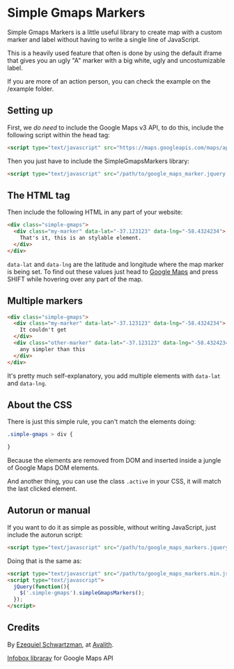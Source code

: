 # Simple Gmaps Markers

Simple Gmaps Markers is a little useful library to create map with a custom
marker and label without having to write a single line of JavaScript.

This is a heavily used feature that often is done by using the default iframe
that gives you an ugly "A" marker with a big white, ugly and uncostumizable label.

If you are more of an action person, you can check the example on the /example folder.

## Setting up

First, we *do need* to include the Google Maps v3 API, to do this, include
the following script within the head tag:

```html
<script type="text/javascript" src="https://maps.googleapis.com/maps/api/js?sensor=false"></script>
```

Then you just have to include the SimpleGmapsMarkers library:

```html
<script type="text/javascript" src="/path/to/google_maps_marker.jquery.autorun.min.js"></script>
```

## The HTML tag

Then include the following HTML in any part of your website:

```html
<div class="simple-gmaps">
  <div class="my-marker" data-lat="-37.123123" data-lng="-58.4324234">
    That's it, this is an stylable element.
  </div>
</div>
```

`data-lat` and `data-lng` are the latitude and longitude where the map marker is being set.
To find out these values just head to [Google Maps](http://maps.google.com) and press SHIFT while hovering over any
part of the map.


## Multiple markers

```html
<div class="simple-gmaps">
  <div class="my-marker" data-lat="-37.123123" data-lng="-58.4324234">
    It couldn't get
  </div>
  <div class="other-marker" data-lat="-37.123123" data-lng="-58.4324234">
    any simpler than this
  </div>
</div>
```

It's pretty much self-explanatory, you add multiple elements with `data-lat` and `data-lng`.

## About the CSS

There is just this simple rule, you can't match the elements doing:

```css
.simple-gmaps > div {

}

```

Because the elements are removed from DOM and inserted inside a jungle of Google Maps DOM elements.

And another thing, you can use the class `.active` in your CSS, it will match the last clicked element.

## Autorun or manual

If you want to do it as simple as possible,
without writing JavaScript, just include the autorun script:

```html
<script type="text/javascript" src="/path/to/google_maps_markers.jquery.autorun.min.js"></script>
```

Doing that is the same as:

```html
<script type="text/javascript" src="/path/to/google_maps_markers.min.js"></script>
<script type="text/javascript">
  jQuery(function(){
    $('.simple-gmaps').simpleGmapsMarkers();
  });
</script>
```

## Credits

By [Ezequiel Schwartzman](http://zequez.com), at [Avalith](http://avalith.net/).

[Infobox libraray](https://code.google.com/p/google-maps-utility-library-v3/) for Google Maps API
